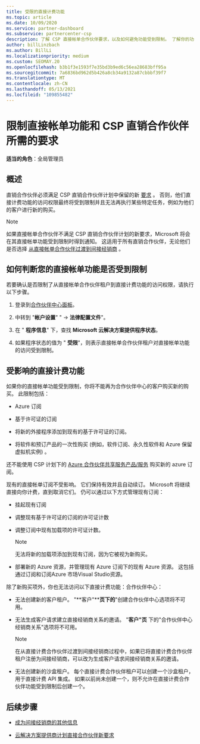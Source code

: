 ```yaml
---
title: 受限的直接计费功能
ms.topic: article
ms.date: 10/09/2020
ms.service: partner-dashboard
ms.subservice: partnercenter-csp
description: 了解 CSP 直接帐单合作伙伴要求，以及如何避免功能受到限制。 了解你的功能是否受到限制。
author: billLinzbach
ms.author: BillLi
ms.localizationpriority: medium
ms.custom: SEOMAY.20
ms.openlocfilehash: b3b1f3e1593f7e35bd3b9ed6c56ea28683bff95a
ms.sourcegitcommit: 7a6836bd962d5b426a8cb34a9132a87cbbbf39f7
ms.translationtype: MT
ms.contentlocale: zh-CN
ms.lasthandoff: 05/13/2021
ms.locfileid: "109855482"
---
```

# <a name="restricted-direct-bill-capabilities-and-the-requirements-needed-for-csp-direct-bill-partners"></a>限制直接帐单功能和 CSP 直销合作伙伴所需的要求

**适当的角色**：全局管理员

## <a name="overview"></a>概述

直销合作伙伴必须满足 CSP 直销合作伙伴计划中保留的新 [要求](direct-partner-new-requirements.md) 。 否则，他们直接计费功能的访问权限最终将受到限制并且无法再执行某些特定任务，例如为他们的客户进行新的购买。

> [!Note]
> 如果直接帐单合作伙伴不满足 CSP 直销合作伙伴计划的新要求，Microsoft 将会在其直接帐单功能受到限制时得到通知。 这适用于所有直销合作伙伴，无论他们是否选择 [从直接帐单合作伙伴过渡到间接经销商](transition-direct-to-indirect.md) 。  

## <a name="how-to-tell-if-your-direct-bill-capabilities-has-been-restricted"></a>如何判断您的直接帐单功能是否受到限制

若要确认是否限制了从直接帐单合作伙伴租户到直接计费功能的访问权限，请执行以下步骤。

1. 登录到[合作伙伴中心面板](https://partner.microsoft.com/dashboard)。

2. 中转到 "**帐户设置**" "  ->  **法律配置文件**"。

3. 在 " **程序信息**" 下，查找 **Microsoft 云解决方案提供程序状态**。

4. 如果程序状态的值为 " **受限**"，则表示直接帐单合作伙伴租户对直接帐单功能的访问受到限制。

## <a name="affected-direct-bill-capabilities"></a>受影响的直接计费功能

如果你的直接帐单功能受到限制，你将不能再为合作伙伴中心的客户购买新的购买。 此限制包括：

- Azure 订阅

- 基于许可证的订阅

- 将新的外接程序添加到现有的基于许可证的订阅。

- 将软件和预订产品的一次性购买 (例如，软件订阅、永久性软件和 Azure 保留虚拟机实例) 。

还不能使用 CSP 计划下的 [Azure 合作伙伴共享服务产品/服务](shared-services.md) 购买新的 azure 订阅。

现有的直接帐单订阅不受影响。 它们保持有效并且自动续订。 Microsoft 将继续直接向你计费，直到取消它们。 仍可以通过以下方式管理现有订阅：

- 挂起现有订阅

- 调整现有基于许可证的订阅的许可证计数

- 调整订阅中现有加载项的许可证计数。 

    >[!Note]
    >无法将新的加载项添加到现有订阅，因为它被视为新购买。

- 部署新的 Azure 资源，并管理现有 Azure 订阅下的现有 Azure 资源。 这包括通过订阅和订阅Azure 市场Visual Studio资源。

除了新购买项外，你也无法访问以下直接计费功能：合作伙伴中心：

- 无法创建新的客户租户。 "**客户"****页下的**"创建合作伙伴中心选项将不可用。

- 无法生成客户请求建立直接经销商关系的邀请。 "**客户"页** 下的"合作伙伴中心经销商关系"选项将不可用。

    >[!NOTE]
    >在从直接计费合作伙伴过渡到间接经销商过程中，如果已将直接计费合作伙伴租户注册为间接经销商，可以改为生成客户请求间接经销商关系的邀请。

- 无法创建新的沙盒租户。 每个直接计费合作伙伴租户可以创建一个沙盒租户，用于直接计费 API 集成。 如果以前尚未创建一个，则不允许在直接计费合作伙伴功能受到限制后创建一个。  

## <a name="next-steps"></a>后续步骤

- [成为间接经销商的其他信息](https://assetsprod.microsoft.com/csp-directbill-to-indirect-transition.pdf)

- [云解决方案提供商计划直接合作伙伴新要求](direct-partner-new-requirements.md)

